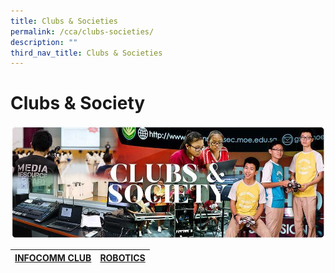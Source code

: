 ```yaml
---
title: Clubs & Societies
permalink: /cca/clubs-societies/
description: ""
third_nav_title: Clubs & Societies
---
```

# **Clubs & Society**

![](/images/RESIZED%20Banner_CCA_CLUBS&SOCIETY.jpg)

| [INFOCOMM CLUB](/cca/clubs-n-societies/media-literacy-club-mlc) | [ROBOTICS](/cca/clubs-n-societies/robotics/) |
| --- | --- |